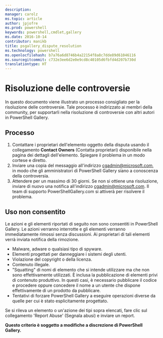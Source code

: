 ```yaml
---
description: 
manager: carolz
ms.topic: article
author: jpjofre
ms.prod: powershell
keywords: powershell,cmdlet,gallery
ms.date: 2016-10-14
contributor: manikb
title: psgallery_dispute_resolution
ms.technology: powershell
ms.openlocfilehash: b7a76a6d8746b4a22154f8a8c7dde89d61046116
ms.sourcegitcommit: c732e3ee6d2e0e9cd8c40105d6fbfd4d207b730d
translationtype: HT
---
```

# <a name="dispute-resolution"></a>Risoluzione delle controversie

In questo documento viene illustrato un processo consigliato per la risoluzione delle controversie. Tale processo è indirizzato ai membri della community, per supportarli nella risoluzione di controversie con altri autori in PowerShell Gallery.

## <a name="process"></a>Processo

1. Contattare i proprietari dell'elemento oggetto della disputa usando il collegamento **Contact Owners** (Contatta proprietari) disponibile nella pagina dei dettagli dell'elemento.
Spiegare il problema in un modo cortese e diretto.
2. Inviare una copia del messaggio all'indirizzo [cgadmin@microsoft.com](mailto:cgadmin@microsoft.com), in modo che gli amministratori di PowerShell Gallery siano a conoscenza della controversia.
3. Attendere per un massimo di 30 giorni. Se non si ottiene una risoluzione, inviare di nuovo una notifica all'indirizzo [cgadmin@microsoft.com](mailto:cgadmin@microsoft.com).
Il team di supporto PowerShellGallery.com si attiverà per risolvere il problema.


## <a name="prohibited-use"></a>Uso non consentito

Le azioni e gli elementi riportati di seguito non sono consentiti in PowerShell Gallery. Le azioni verranno interrotte e gli elementi verranno immediatamente rimossi senza discussioni.  Ai proprietari di tali elementi verrà inviata notifica della rimozione.

- Malware, adware o qualsiasi tipo di spyware.
- Elementi progettati per danneggiare i sistemi degli utenti.
- Violazione del copyright o della licenza.
- Contenuto illegale.
- "Squatting" di nomi di elemento che si intende utilizzare ma che non sono effettivamente utilizzati. È inclusa la pubblicazione di elementi privi di contenuto produttivo.
In questi casi, è necessario pubblicare il codice e procedere oppure concedere il nome a un utente che dispone effettivamente di un prodotto da pubblicare.
- Tentativi di forzare PowerShell Gallery a eseguire operazioni diverse da quelle per cui è stato esplicitamente progettato.


Se si rileva un elemento o un'azione dei tipi sopra elencati, fare clic sul collegamento 'Report Abuse' (Segnala abusi) e inviare un report.

**Questo criterio è soggetto a modifiche a discrezione di PowerShell Gallery.**

